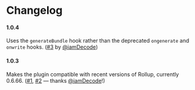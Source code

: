 # Changelog

#### 1.0.4

Uses the `generateBundle` hook rather than the deprecated `ongenerate` and `onwrite` hooks. ([#3](https://github.com/Evercoder/rollup-plugin-css-bundle/pull/3) by [@iamDecode](https://github.com/iamDecode))

#### 1.0.3

Makes the plugin compatible with recent versions of Rollup, currently 0.6.66. ([#1](https://github.com/Evercoder/rollup-plugin-css-bundle/issues/1), [#2](https://github.com/Evercoder/rollup-plugin-css-bundle/pulls/2) — thanks [@iamDecode](https://github.com/iamDecode)!)
